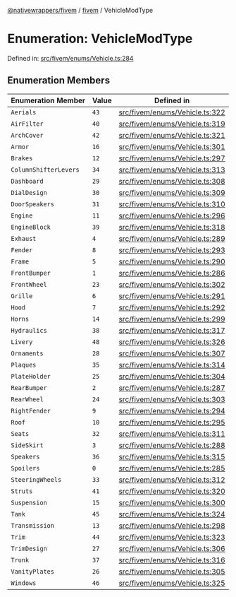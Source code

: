 [@nativewrappers/fivem](../../README.md) / [fivem](../README.md) / VehicleModType

# Enumeration: VehicleModType

Defined in: [src/fivem/enums/Vehicle.ts:284](https://github.com/nativewrappers/nativewrappers/blob/84be26c83fecd998aefe2c41198ac733aa3abad7/src/fivem/enums/Vehicle.ts#L284)

## Enumeration Members

| Enumeration Member | Value | Defined in |
| ------ | ------ | ------ |
| <a id="aerials"></a> `Aerials` | `43` | [src/fivem/enums/Vehicle.ts:322](https://github.com/nativewrappers/nativewrappers/blob/84be26c83fecd998aefe2c41198ac733aa3abad7/src/fivem/enums/Vehicle.ts#L322) |
| <a id="airfilter"></a> `AirFilter` | `40` | [src/fivem/enums/Vehicle.ts:319](https://github.com/nativewrappers/nativewrappers/blob/84be26c83fecd998aefe2c41198ac733aa3abad7/src/fivem/enums/Vehicle.ts#L319) |
| <a id="archcover"></a> `ArchCover` | `42` | [src/fivem/enums/Vehicle.ts:321](https://github.com/nativewrappers/nativewrappers/blob/84be26c83fecd998aefe2c41198ac733aa3abad7/src/fivem/enums/Vehicle.ts#L321) |
| <a id="armor"></a> `Armor` | `16` | [src/fivem/enums/Vehicle.ts:301](https://github.com/nativewrappers/nativewrappers/blob/84be26c83fecd998aefe2c41198ac733aa3abad7/src/fivem/enums/Vehicle.ts#L301) |
| <a id="brakes"></a> `Brakes` | `12` | [src/fivem/enums/Vehicle.ts:297](https://github.com/nativewrappers/nativewrappers/blob/84be26c83fecd998aefe2c41198ac733aa3abad7/src/fivem/enums/Vehicle.ts#L297) |
| <a id="columnshifterlevers"></a> `ColumnShifterLevers` | `34` | [src/fivem/enums/Vehicle.ts:313](https://github.com/nativewrappers/nativewrappers/blob/84be26c83fecd998aefe2c41198ac733aa3abad7/src/fivem/enums/Vehicle.ts#L313) |
| <a id="dashboard"></a> `Dashboard` | `29` | [src/fivem/enums/Vehicle.ts:308](https://github.com/nativewrappers/nativewrappers/blob/84be26c83fecd998aefe2c41198ac733aa3abad7/src/fivem/enums/Vehicle.ts#L308) |
| <a id="dialdesign"></a> `DialDesign` | `30` | [src/fivem/enums/Vehicle.ts:309](https://github.com/nativewrappers/nativewrappers/blob/84be26c83fecd998aefe2c41198ac733aa3abad7/src/fivem/enums/Vehicle.ts#L309) |
| <a id="doorspeakers"></a> `DoorSpeakers` | `31` | [src/fivem/enums/Vehicle.ts:310](https://github.com/nativewrappers/nativewrappers/blob/84be26c83fecd998aefe2c41198ac733aa3abad7/src/fivem/enums/Vehicle.ts#L310) |
| <a id="engine"></a> `Engine` | `11` | [src/fivem/enums/Vehicle.ts:296](https://github.com/nativewrappers/nativewrappers/blob/84be26c83fecd998aefe2c41198ac733aa3abad7/src/fivem/enums/Vehicle.ts#L296) |
| <a id="engineblock"></a> `EngineBlock` | `39` | [src/fivem/enums/Vehicle.ts:318](https://github.com/nativewrappers/nativewrappers/blob/84be26c83fecd998aefe2c41198ac733aa3abad7/src/fivem/enums/Vehicle.ts#L318) |
| <a id="exhaust"></a> `Exhaust` | `4` | [src/fivem/enums/Vehicle.ts:289](https://github.com/nativewrappers/nativewrappers/blob/84be26c83fecd998aefe2c41198ac733aa3abad7/src/fivem/enums/Vehicle.ts#L289) |
| <a id="fender"></a> `Fender` | `8` | [src/fivem/enums/Vehicle.ts:293](https://github.com/nativewrappers/nativewrappers/blob/84be26c83fecd998aefe2c41198ac733aa3abad7/src/fivem/enums/Vehicle.ts#L293) |
| <a id="frame"></a> `Frame` | `5` | [src/fivem/enums/Vehicle.ts:290](https://github.com/nativewrappers/nativewrappers/blob/84be26c83fecd998aefe2c41198ac733aa3abad7/src/fivem/enums/Vehicle.ts#L290) |
| <a id="frontbumper"></a> `FrontBumper` | `1` | [src/fivem/enums/Vehicle.ts:286](https://github.com/nativewrappers/nativewrappers/blob/84be26c83fecd998aefe2c41198ac733aa3abad7/src/fivem/enums/Vehicle.ts#L286) |
| <a id="frontwheel"></a> `FrontWheel` | `23` | [src/fivem/enums/Vehicle.ts:302](https://github.com/nativewrappers/nativewrappers/blob/84be26c83fecd998aefe2c41198ac733aa3abad7/src/fivem/enums/Vehicle.ts#L302) |
| <a id="grille"></a> `Grille` | `6` | [src/fivem/enums/Vehicle.ts:291](https://github.com/nativewrappers/nativewrappers/blob/84be26c83fecd998aefe2c41198ac733aa3abad7/src/fivem/enums/Vehicle.ts#L291) |
| <a id="hood"></a> `Hood` | `7` | [src/fivem/enums/Vehicle.ts:292](https://github.com/nativewrappers/nativewrappers/blob/84be26c83fecd998aefe2c41198ac733aa3abad7/src/fivem/enums/Vehicle.ts#L292) |
| <a id="horns"></a> `Horns` | `14` | [src/fivem/enums/Vehicle.ts:299](https://github.com/nativewrappers/nativewrappers/blob/84be26c83fecd998aefe2c41198ac733aa3abad7/src/fivem/enums/Vehicle.ts#L299) |
| <a id="hydraulics"></a> `Hydraulics` | `38` | [src/fivem/enums/Vehicle.ts:317](https://github.com/nativewrappers/nativewrappers/blob/84be26c83fecd998aefe2c41198ac733aa3abad7/src/fivem/enums/Vehicle.ts#L317) |
| <a id="livery"></a> `Livery` | `48` | [src/fivem/enums/Vehicle.ts:326](https://github.com/nativewrappers/nativewrappers/blob/84be26c83fecd998aefe2c41198ac733aa3abad7/src/fivem/enums/Vehicle.ts#L326) |
| <a id="ornaments"></a> `Ornaments` | `28` | [src/fivem/enums/Vehicle.ts:307](https://github.com/nativewrappers/nativewrappers/blob/84be26c83fecd998aefe2c41198ac733aa3abad7/src/fivem/enums/Vehicle.ts#L307) |
| <a id="plaques"></a> `Plaques` | `35` | [src/fivem/enums/Vehicle.ts:314](https://github.com/nativewrappers/nativewrappers/blob/84be26c83fecd998aefe2c41198ac733aa3abad7/src/fivem/enums/Vehicle.ts#L314) |
| <a id="plateholder"></a> `PlateHolder` | `25` | [src/fivem/enums/Vehicle.ts:304](https://github.com/nativewrappers/nativewrappers/blob/84be26c83fecd998aefe2c41198ac733aa3abad7/src/fivem/enums/Vehicle.ts#L304) |
| <a id="rearbumper"></a> `RearBumper` | `2` | [src/fivem/enums/Vehicle.ts:287](https://github.com/nativewrappers/nativewrappers/blob/84be26c83fecd998aefe2c41198ac733aa3abad7/src/fivem/enums/Vehicle.ts#L287) |
| <a id="rearwheel"></a> `RearWheel` | `24` | [src/fivem/enums/Vehicle.ts:303](https://github.com/nativewrappers/nativewrappers/blob/84be26c83fecd998aefe2c41198ac733aa3abad7/src/fivem/enums/Vehicle.ts#L303) |
| <a id="rightfender"></a> `RightFender` | `9` | [src/fivem/enums/Vehicle.ts:294](https://github.com/nativewrappers/nativewrappers/blob/84be26c83fecd998aefe2c41198ac733aa3abad7/src/fivem/enums/Vehicle.ts#L294) |
| <a id="roof"></a> `Roof` | `10` | [src/fivem/enums/Vehicle.ts:295](https://github.com/nativewrappers/nativewrappers/blob/84be26c83fecd998aefe2c41198ac733aa3abad7/src/fivem/enums/Vehicle.ts#L295) |
| <a id="seats"></a> `Seats` | `32` | [src/fivem/enums/Vehicle.ts:311](https://github.com/nativewrappers/nativewrappers/blob/84be26c83fecd998aefe2c41198ac733aa3abad7/src/fivem/enums/Vehicle.ts#L311) |
| <a id="sideskirt"></a> `SideSkirt` | `3` | [src/fivem/enums/Vehicle.ts:288](https://github.com/nativewrappers/nativewrappers/blob/84be26c83fecd998aefe2c41198ac733aa3abad7/src/fivem/enums/Vehicle.ts#L288) |
| <a id="speakers"></a> `Speakers` | `36` | [src/fivem/enums/Vehicle.ts:315](https://github.com/nativewrappers/nativewrappers/blob/84be26c83fecd998aefe2c41198ac733aa3abad7/src/fivem/enums/Vehicle.ts#L315) |
| <a id="spoilers"></a> `Spoilers` | `0` | [src/fivem/enums/Vehicle.ts:285](https://github.com/nativewrappers/nativewrappers/blob/84be26c83fecd998aefe2c41198ac733aa3abad7/src/fivem/enums/Vehicle.ts#L285) |
| <a id="steeringwheels"></a> `SteeringWheels` | `33` | [src/fivem/enums/Vehicle.ts:312](https://github.com/nativewrappers/nativewrappers/blob/84be26c83fecd998aefe2c41198ac733aa3abad7/src/fivem/enums/Vehicle.ts#L312) |
| <a id="struts"></a> `Struts` | `41` | [src/fivem/enums/Vehicle.ts:320](https://github.com/nativewrappers/nativewrappers/blob/84be26c83fecd998aefe2c41198ac733aa3abad7/src/fivem/enums/Vehicle.ts#L320) |
| <a id="suspension"></a> `Suspension` | `15` | [src/fivem/enums/Vehicle.ts:300](https://github.com/nativewrappers/nativewrappers/blob/84be26c83fecd998aefe2c41198ac733aa3abad7/src/fivem/enums/Vehicle.ts#L300) |
| <a id="tank"></a> `Tank` | `45` | [src/fivem/enums/Vehicle.ts:324](https://github.com/nativewrappers/nativewrappers/blob/84be26c83fecd998aefe2c41198ac733aa3abad7/src/fivem/enums/Vehicle.ts#L324) |
| <a id="transmission"></a> `Transmission` | `13` | [src/fivem/enums/Vehicle.ts:298](https://github.com/nativewrappers/nativewrappers/blob/84be26c83fecd998aefe2c41198ac733aa3abad7/src/fivem/enums/Vehicle.ts#L298) |
| <a id="trim"></a> `Trim` | `44` | [src/fivem/enums/Vehicle.ts:323](https://github.com/nativewrappers/nativewrappers/blob/84be26c83fecd998aefe2c41198ac733aa3abad7/src/fivem/enums/Vehicle.ts#L323) |
| <a id="trimdesign"></a> `TrimDesign` | `27` | [src/fivem/enums/Vehicle.ts:306](https://github.com/nativewrappers/nativewrappers/blob/84be26c83fecd998aefe2c41198ac733aa3abad7/src/fivem/enums/Vehicle.ts#L306) |
| <a id="trunk"></a> `Trunk` | `37` | [src/fivem/enums/Vehicle.ts:316](https://github.com/nativewrappers/nativewrappers/blob/84be26c83fecd998aefe2c41198ac733aa3abad7/src/fivem/enums/Vehicle.ts#L316) |
| <a id="vanityplates"></a> `VanityPlates` | `26` | [src/fivem/enums/Vehicle.ts:305](https://github.com/nativewrappers/nativewrappers/blob/84be26c83fecd998aefe2c41198ac733aa3abad7/src/fivem/enums/Vehicle.ts#L305) |
| <a id="windows"></a> `Windows` | `46` | [src/fivem/enums/Vehicle.ts:325](https://github.com/nativewrappers/nativewrappers/blob/84be26c83fecd998aefe2c41198ac733aa3abad7/src/fivem/enums/Vehicle.ts#L325) |
